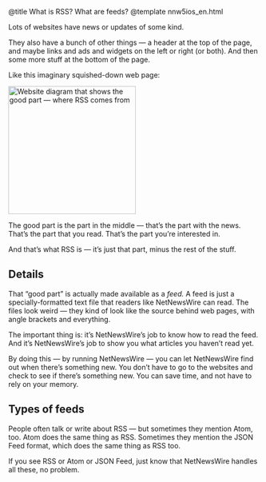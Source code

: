 @title What is RSS? What are feeds?
@template nnw5ios_en.html

Lots of websites have news or updates of some kind.

They also have a bunch of other things — a header at the top of the page, and maybe links and ads and widgets on the left or right (or both). And then some more stuff at the bottom of the page.

Like this imaginary squished-down web page:

<img src="../../../images/websitediagram.png" width="255" height="256" alt="Website diagram that shows the good part — where RSS comes from" />

The good part is the part in the middle — that’s the part with the news. That’s the part that you read. That’s the part you’re interested in.

And that’s what RSS is — it’s just that part, minus the rest of the stuff.

Details
-------

That “good part” is actually made available as a *feed.* A feed is just a specially-formatted text file that readers like NetNewsWire can read. The files look weird — they kind of look like the source behind web pages, with angle brackets and everything.

The important thing is: it’s NetNewsWire’s job to know how to read the feed. And it’s NetNewsWire’s job to show you what articles you haven’t read yet.

By doing this — by running NetNewsWire — you can let NetNewsWire find out when there’s something new. You don’t have to go to the websites and check to see if there’s something new. You can save time, and not have to rely on your memory.

Types of feeds
--------------

People often talk or write about RSS — but sometimes they mention Atom, too. Atom does the same thing as RSS. Sometimes they mention the JSON Feed format, which does the same thing as RSS too.

If you see RSS or Atom or JSON Feed, just know that NetNewsWire handles all these, no problem.
